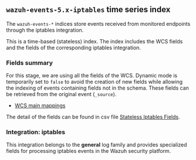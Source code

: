 ## `wazuh-events-5.x-iptables` time series index

The `wazuh-events-*` indices store events received from monitored endpoints through the iptables integration.

This is a time-based (stateless) index. The index includes the WCS fields and the fields of the corresponding iptables integration.

### Fields summary

For this stage, we are using all the fields of the WCS. Dynamic mode is temporarily set to `false` to avoid the creation of new fields while allowing the indexing of events containing fields not in the schema. These fields can be retrieved from the original event (`_source`).

- [WCS main mappings](../../stateless/docs/fields.csv)

The detail of the fields can be found in csv file [Stateless Iptables Fields](fields.csv).

### Integration: iptables

This integration belongs to the **general** log family and provides specialized fields for processing iptables events in the Wazuh security platform.

